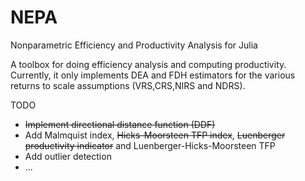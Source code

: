 # NEPA
Nonparametric Efficiency and Productivity Analysis for Julia

A toolbox for doing efficiency analysis and computing productivity. Currently, it only implements DEA and FDH estimators for the various returns to scale assumptions (VRS,CRS,NIRS and NDRS).

TODO

* <s>Implement directional distance function (DDF)</s>
* Add Malmquist index, <s>Hicks-Moorsteen TFP index</s>, <s>Luenberger productivity indicator</s> and Luenberger-Hicks-Moorsteen TFP
* Add outlier detection
* ...
